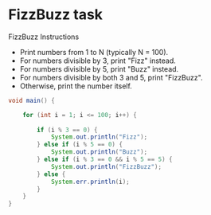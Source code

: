 # FizzBuzz task

FizzBuzz Instructions

- Print numbers from 1 to N (typically N = 100).
- For numbers divisible by 3, print "Fizz" instead.
- For numbers divisible by 5, print "Buzz" instead.
- For numbers divisible by both 3 and 5, print "FizzBuzz".
- Otherwise, print the number itself.

```java
void main() {

    for (int i = 1; i <= 100; i++) {
        
        if (i % 3 == 0) {
            System.out.println("Fizz");
        } else if (i % 5 == 0) {
            System.out.println("Buzz");
        } else if (i % 3 == 0 && i % 5 == 5) {
            System.out.println("FizzBuzz");
        } else {
            System.err.println(i);
        }
    }
}
```
